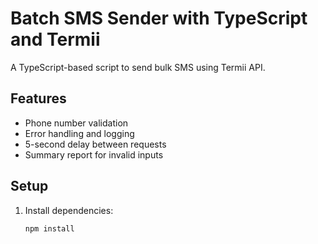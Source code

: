# Batch SMS Sender with TypeScript and Termii

A TypeScript-based script to send bulk SMS using Termii API.

## Features
- Phone number validation
- Error handling and logging
- 5-second delay between requests
- Summary report for invalid inputs

## Setup
1. Install dependencies:
   ```bash
   npm install
